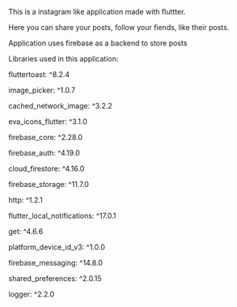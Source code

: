 This is a instagram like application made with fluttter.

Here you can share your posts, follow your fiends, like their posts.

Application uses firebase as a backend to store posts

Libraries used in this application:
  
  fluttertoast: ^8.2.4
  
  image_picker: ^1.0.7
  
  cached_network_image: ^3.2.2
  
  eva_icons_flutter: ^3.1.0
  
  firebase_core: ^2.28.0
  
  firebase_auth: ^4.19.0
  
  cloud_firestore: ^4.16.0
  
  firebase_storage: ^11.7.0
  
  http: ^1.2.1
  
  flutter_local_notifications: ^17.0.1
  
  get: ^4.6.6
  
  platform_device_id_v3: ^1.0.0
  
  firebase_messaging: ^14.8.0
  
  shared_preferences: ^2.0.15
  
  logger: ^2.2.0

  

